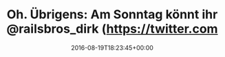 ---
retweeted: false
source: <a href="https://about.twitter.com/products/tweetdeck" rel="nofollow">TweetDeck</a>
entities:
  hashtags: []
  symbols: []
  user_mentions:
  - name: FrOSCon
    screen_name: froscon
    indices:
    - '70'
    - '78'
    id_str: '12869132'
    id: '12869132'
  urls:
  - url: https://t.co/Jeba4lfgYq
    expanded_url: https://programm.froscon.de/2016/events/1829.html
    display_url: programm.froscon.de/2016/events/18…
    indices:
    - '120'
    - '143'
display_text_range:
- '0'
- '143'
favorite_count: '2'
id_str: '766702209144852480'
truncated: false
retweet_count: '1'
id: '766702209144852480'
possibly_sensitive: false
created_at: Fri Aug 19 18:23:45 +0000 2016
favorited: false
full_text: 'Oh. Übrigens: Am Sonntag könnt ihr [@railsbros_dirk](https://twitter.com/railsbros_dirk)
  &amp; mich auf der [@froscon](https://twitter.com/froscon) sprechen sehen. Unr hören.
  Und streamen:'
lang: de
quote_url: https://programm.froscon.de/2016/events/1829.html
tags:
- pesos/twitter
date: '2016-08-19T18:23:45+00:00'
src: https://twitter.com/bascht/status/766702209144852480
original_url: https://twitter.com/bascht/status/766702209144852480
type: twitter_tweet
text: 'Oh. Übrigens: Am Sonntag könnt ihr [@railsbros_dirk](https://twitter.com/railsbros_dirk)
  &amp; mich auf der [@froscon](https://twitter.com/froscon) sprechen sehen. Unr hören.
  Und streamen:'
title: 'Oh. Übrigens: Am Sonntag könnt ihr @railsbros_dirk (https://twitter.com'

---